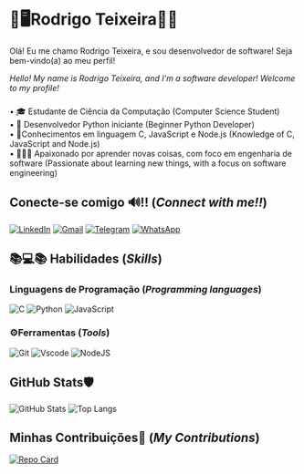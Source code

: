 # 🧥🖥Rodrigo Teixeira🥋🥇
Olá! Eu me chamo Rodrigo Teixeira, e sou desenvolvedor de software! Seja bem-vindo(a) ao meu perfil!

_Hello! My name is Rodrigo Teixeira, and I'm a software developer! Welcome to my profile!_
###

<p align="left">• 🎓 Estudante de Ciência da Computação (Computer Science Student)<br>• 🥋 Desenvolvedor Python iniciante (Beginner Python Developer)<br>• 🎯Conhecimentos em linguagem C, JavaScript e Node.js (Knowledge of C, JavaScript and Node.js)<br>• 🧑🏽‍💻 Apaixonado por aprender novas coisas, com foco em engenharia de software (Passionate about learning new things, with a focus on software engineering)</p>

###

## Conecte-se comigo 🔊!! (_Connect with me!!_)
[![LinkedIn](https://img.shields.io/badge/LinkedIn-0077B5?style=for-the-badge&logo=linkedin&logoColor=white)](https://www.linkedin.com/in/rodrigo-teixeira-868357150)
[![Gmail](https://img.shields.io/badge/Gmail-333333?style=for-the-badge&logo=gmail&logoColor=red)](mailto:rodrigoteixeira1803@gmail.com)
[![Telegram](https://img.shields.io/badge/Telegram-000?style=for-the-badge&logo=telegram&logoColor=2CA5E0)](https://t.me/literallyrodrigo)
[![WhatsApp](https://img.shields.io/badge/WhatsApp-25D366?style=for-the-badge&logo=whatsapp&logoColor=white)](https://wa.me/55071993310808)


## 📚💻📚 Habilidades (_Skills_)
### Linguagens de Programação (_Programming languages_)
![C](https://img.shields.io/badge/C-00599C?style=for-the-badge&logo=c&logoColor=white)
![Python](https://img.shields.io/badge/python-3670A0?style=for-the-badge&logo=python&logoColor=ffdd54)
![JavaScript](https://img.shields.io/badge/JavaScript-F7DF1E?style=for-the-badge&logo=javascript&logoColor=black)

### ⚙Ferramentas (_Tools_)
![Git](https://img.shields.io/badge/GIT-E44C30?style=for-the-badge&logo=git&logoColor=white)
![Vscode](https://img.shields.io/badge/Vscode-007ACC?style=for-the-badge&logo=visual-studio-code&logoColor=white)
![NodeJS](https://img.shields.io/badge/node.js-6DA55F?style=for-the-badge&logo=node.js&logoColor=white)


## GitHub Stats🛡
![GitHub Stats](https://github-readme-stats.vercel.app/api?username=Literallyrodrigo&theme=transparent&bg_color=000&border_color=30A3DC&show_icons=true&icon_color=30A3DC&title_color=E94D5F&text_color=FFF)
![Top Langs](https://github-readme-stats-git-masterrstaa-rickstaa.vercel.app/api/top-langs/?username=Literallyrodrigo&bg_color=000&border_color=30A3DC&title_color=E94D5F&text_color=FFF)


## Minhas Contribuições🧤 (_My Contributions_)
[![Repo Card](https://github-readme-stats.vercel.app/api/pin/?username=Literallyrodrigo&repo=dio-lab-open-source&bg_color=000&border_color=30A3DC&show_icons=true&icon_color=30A3DC&title_color=E94D5F&text_color=FFF)](https://github.com/Literallyrodrigo/dio-lab-open-source)
